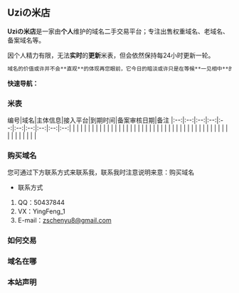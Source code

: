 ## Uziの米店

**Uziの米店**是一家由**个人**维护的域名二手交易平台；专注出售权重域名、老域名、备案域名等。

因个人精力有限，无法**实时**的**更新**米表，但会依然保持每24小时更新一轮。

```markdown
域名的价值或许并不会**直观**的体现再您眼前，它今日的暗淡或许只是在等候**一见相中**的那个人。
```
**快速导航：**

### 米表

编号|域名|主体信息|接入平台|到期时间|备案审核日期|备注
|:--:|:--:|:--:|:--:|:--:|:--:|:--:|:--:|:--:|:--:|
 | | | | | | |
 | | | | | | |
 | | | | | | |
 | | | | | | |
 | | | | | | |
 | | | | | | |
 | | | | | | |

### 购买域名

您可通过下方联系方式来联系我，联系我时注意说明来意：购买域名

* 联系方式


1. QQ：50437844
2. VX：YingFeng_1
3. E-mail：zschenyu8@gmail.com

### 如何交易

### 域名在哪

### 本站声明


